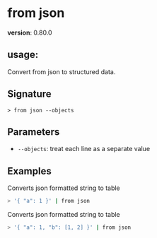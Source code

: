 # from json

**version**: 0.80.0

## **usage**:

Convert from json to structured data.

## Signature

`> from json --objects`

## Parameters

- `--objects`: treat each line as a separate value

## Examples

Converts json formatted string to table

```bash
> '{ "a": 1 }' | from json
```

Converts json formatted string to table

```bash
> '{ "a": 1, "b": [1, 2] }' | from json
```
